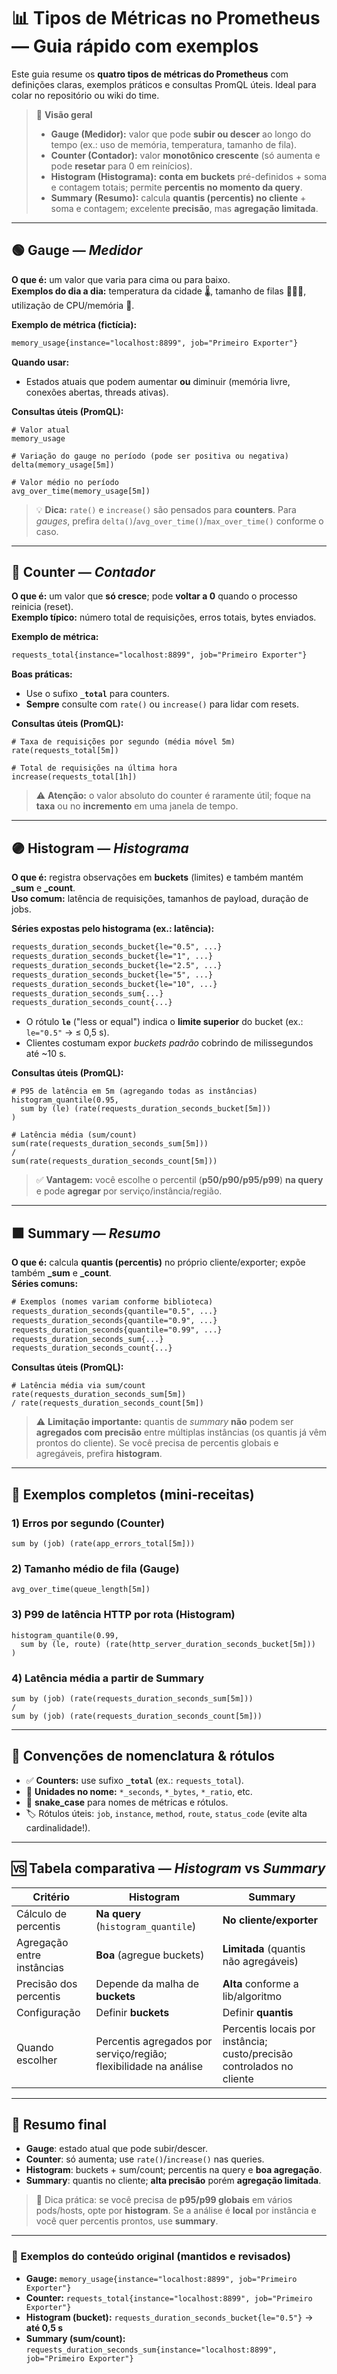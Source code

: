 # 📊 Tipos de Métricas no Prometheus — Guia rápido com exemplos

Este guia resume os **quatro tipos de métricas do Prometheus** com definições claras, exemplos práticos e consultas PromQL úteis. Ideal para colar no repositório ou wiki do time.  

> 🧭 **Visão geral**
> - **Gauge (Medidor):** valor que pode **subir ou descer** ao longo do tempo (ex.: uso de memória, temperatura, tamanho de fila).
> - **Counter (Contador):** valor **monotônico crescente** (só aumenta e pode **resetar** para 0 em reinícios).
> - **Histogram (Histograma):** **conta em buckets** pré-definidos + soma e contagem totais; permite **percentis no momento da query**.
> - **Summary (Resumo):** calcula **quantis (percentis) no cliente** + soma e contagem; excelente **precisão**, mas **agregação limitada**.

---

## 🟢 Gauge — *Medidor*
**O que é:** um valor que varia para cima ou para baixo.  
**Exemplos do dia a dia:** temperatura da cidade 🌡️, tamanho de filas 🧑‍🤝‍🧑, utilização de CPU/memória 🧠.

**Exemplo de métrica (fictícia):**
```txt
memory_usage{instance="localhost:8899", job="Primeiro Exporter"}
```

**Quando usar:**
- Estados atuais que podem aumentar **ou** diminuir (memória livre, conexões abertas, threads ativas).

**Consultas úteis (PromQL):**
```promql
# Valor atual
memory_usage

# Variação do gauge no período (pode ser positiva ou negativa)
delta(memory_usage[5m])

# Valor médio no período
avg_over_time(memory_usage[5m])
```

> 💡 **Dica:** `rate()` e `increase()` são pensados para **counters**. Para *gauges*, prefira `delta()`/`avg_over_time()`/`max_over_time()` conforme o caso.

---

## 🔵 Counter — *Contador*
**O que é:** um valor que **só cresce**; pode **voltar a 0** quando o processo reinicia (reset).  
**Exemplo típico:** número total de requisições, erros totais, bytes enviados.

**Exemplo de métrica:**
```txt
requests_total{instance="localhost:8899", job="Primeiro Exporter"}
```

**Boas práticas:**
- Use o sufixo **`_total`** para counters.
- **Sempre** consulte com `rate()` ou `increase()` para lidar com resets.

**Consultas úteis (PromQL):**
```promql
# Taxa de requisições por segundo (média móvel 5m)
rate(requests_total[5m])

# Total de requisições na última hora
increase(requests_total[1h])
```

> ⚠️ **Atenção:** o valor absoluto do counter é raramente útil; foque na **taxa** ou no **incremento** em uma janela de tempo.

---

## 🟣 Histogram — *Histograma*
**O que é:** registra observações em **buckets** (limites) e também mantém **_sum** e **_count**.  
**Uso comum:** latência de requisições, tamanhos de payload, duração de jobs.

**Séries expostas pelo histograma (ex.: latência):**
```txt
requests_duration_seconds_bucket{le="0.5", ...}
requests_duration_seconds_bucket{le="1", ...}
requests_duration_seconds_bucket{le="2.5", ...}
requests_duration_seconds_bucket{le="5", ...}
requests_duration_seconds_bucket{le="10", ...}
requests_duration_seconds_sum{...}
requests_duration_seconds_count{...}
```
- O rótulo **`le`** (\"less or equal\") indica o **limite superior** do bucket (ex.: `le="0.5"` → ≤ 0,5 s).  
- Clientes costumam expor *buckets padrão* cobrindo de milissegundos até ~10 s.

**Consultas úteis (PromQL):**
```promql
# P95 de latência em 5m (agregando todas as instâncias)
histogram_quantile(0.95,
  sum by (le) (rate(requests_duration_seconds_bucket[5m]))
)

# Latência média (sum/count)
sum(rate(requests_duration_seconds_sum[5m]))
/
sum(rate(requests_duration_seconds_count[5m]))
```
> ✅ **Vantagem:** você escolhe o percentil (**p50/p90/p95/p99**) **na query** e pode **agregar** por serviço/instância/região.

---

## 🟧 Summary — *Resumo*
**O que é:** calcula **quantis (percentis)** no próprio cliente/exporter; expõe também **_sum** e **_count**.  
**Séries comuns:**
```txt
# Exemplos (nomes variam conforme biblioteca)
requests_duration_seconds{quantile="0.5", ...}
requests_duration_seconds{quantile="0.9", ...}
requests_duration_seconds{quantile="0.99", ...}
requests_duration_seconds_sum{...}
requests_duration_seconds_count{...}
```

**Consultas úteis (PromQL):**
```promql
# Latência média via sum/count
rate(requests_duration_seconds_sum[5m]) 
/ rate(requests_duration_seconds_count[5m])
```

> ⚠️ **Limitação importante:** quantis de *summary* **não** podem ser **agregados com precisão** entre múltiplas instâncias (os quantis já vêm prontos do cliente). Se você precisa de percentis globais e agregáveis, prefira **histogram**.

---

## 🧪 Exemplos completos (mini‑receitas)

### 1) Erros por segundo (Counter)
```promql
sum by (job) (rate(app_errors_total[5m]))
```

### 2) Tamanho médio de fila (Gauge)
```promql
avg_over_time(queue_length[5m])
```

### 3) P99 de latência HTTP por rota (Histogram)
```promql
histogram_quantile(0.99,
  sum by (le, route) (rate(http_server_duration_seconds_bucket[5m]))
)
```

### 4) Latência média a partir de Summary
```promql
sum by (job) (rate(requests_duration_seconds_sum[5m]))
/
sum by (job) (rate(requests_duration_seconds_count[5m]))
```

---

## 🧷 Convenções de nomenclatura & rótulos
- ✅ **Counters:** use sufixo **`_total`** (ex.: `requests_total`).  
- 📐 **Unidades no nome:** `*_seconds`, `*_bytes`, `*_ratio`, etc.  
- 🐍 **snake_case** para nomes de métricas e rótulos.  
- 🏷️ Rótulos úteis: `job`, `instance`, `method`, `route`, `status_code` (evite alta cardinalidade!).

---

## 🆚 Tabela comparativa — *Histogram* vs *Summary*

| Critério | Histogram | Summary |
|---|---|---|
| Cálculo de percentis | **Na query** (`histogram_quantile`) | **No cliente/exporter** |
| Agregação entre instâncias | **Boa** (agregue buckets) | **Limitada** (quantis não agregáveis) |
| Precisão dos percentis | Depende da malha de **buckets** | **Alta** conforme a lib/algoritmo |
| Configuração | Definir **buckets** | Definir **quantis** |
| Quando escolher | Percentis agregados por serviço/região; flexibilidade na análise | Percentis locais por instância; custo/precisão controlados no cliente |

---

## 🎯 Resumo final
- **Gauge**: estado atual que pode subir/descer.  
- **Counter**: só aumenta; use `rate()`/`increase()` nas queries.  
- **Histogram**: buckets + sum/count; percentis na query e **boa agregação**.  
- **Summary**: quantis no cliente; **alta precisão** porém **agregação limitada**.

> 🤝 Dica prática: se você precisa de **p95/p99 globais** em vários pods/hosts, opte por **histogram**. Se a análise é **local** por instância e você quer percentis prontos, use **summary**.

---

### 📌 Exemplos do conteúdo original (mantidos e revisados)
- **Gauge:** `memory_usage{instance="localhost:8899", job="Primeiro Exporter"}`  
- **Counter:** `requests_total{instance="localhost:8899", job="Primeiro Exporter"}`  
- **Histogram (bucket):** `requests_duration_seconds_bucket{le="0.5"}` → **até 0,5 s**  
- **Summary (sum/count):** `requests_duration_seconds_sum{instance="localhost:8899", job="Primeiro Exporter"}`
